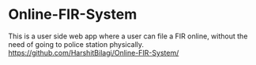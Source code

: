 # Online-FIR-System
This is a user side web app where a user can file a FIR online, without the need of going to police station physically.
https://github.com/HarshitBilagi/Online-FIR-System/
